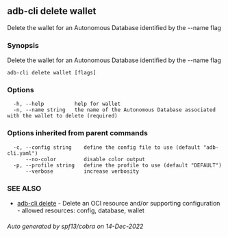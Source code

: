 ## adb-cli delete wallet

Delete the wallet for an Autonomous Database identified by the --name flag

### Synopsis

Delete the wallet for an Autonomous Database identified by the --name flag

```
adb-cli delete wallet [flags]
```

### Options

```
  -h, --help          help for wallet
  -n, --name string   the name of the Autonomous Database associated with the wallet to delete (required)
```

### Options inherited from parent commands

```
  -c, --config string    define the config file to use (default "adb-cli.yaml")
      --no-color         disable color output
  -p, --profile string   define the profile to use (default "DEFAULT")
      --verbose          increase verbosity
```

### SEE ALSO

* [adb-cli delete](adb-cli_delete.md)	 - Delete an OCI resource and/or supporting configuration - allowed resources: config, database, wallet

###### Auto generated by spf13/cobra on 14-Dec-2022
